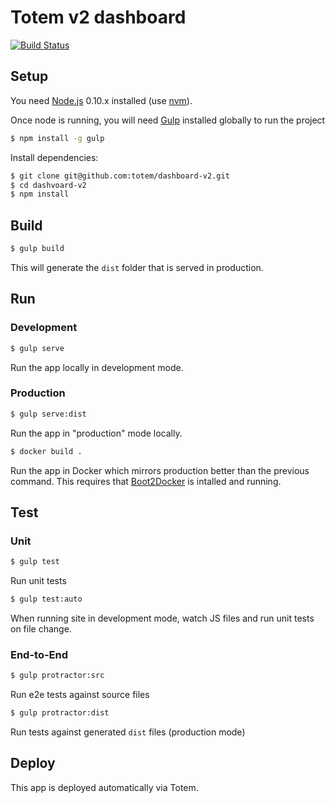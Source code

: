 # Totem v2 dashboard

[![Build Status](https://travis-ci.org/totem/dashboard-v2.svg?branch=develop)](https://travis-ci.org/totem/dashboard-v2)

## Setup

You need [Node.js](https://nodejs.org/) 0.10.x installed (use [nvm](https://github.com/creationix/nvm)).

Once node is running, you will need [Gulp](http://gulpjs.com/) installed globally to run the project

```sh
$ npm install -g gulp
```

Install dependencies:

```sh
$ git clone git@github.com:totem/dashboard-v2.git
$ cd dashvoard-v2
$ npm install
```

## Build

```sh
$ gulp build
```

This will generate the `dist` folder that is served in production.

## Run

### Development

```sh
$ gulp serve
```

Run the app locally in development mode.

### Production

```sh
$ gulp serve:dist
```

Run the app in "production" mode locally.

```sh
$ docker build .
```

Run the app in Docker which mirrors production better than the previous command. This requires that [Boot2Docker](http://boot2docker.io/) is intalled and running.

## Test

### Unit

```sh
$ gulp test
```

Run unit tests

```sh
$ gulp test:auto
```

When running site in development mode, watch JS files and run unit tests on file change.

### End-to-End

```sh
$ gulp protractor:src
```

Run e2e tests against source files

```sh
$ gulp protractor:dist
```

Run tests against generated `dist` files (production mode)

## Deploy

This app is deployed automatically via Totem.

